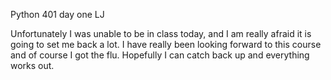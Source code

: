 Python 401 day one LJ

Unfortunately I was unable to be in class today, and I am really afraid it is going to set me back a lot. I have really
been looking forward to this course and of course I got the flu. Hopefully I can catch back up and everything works out.
